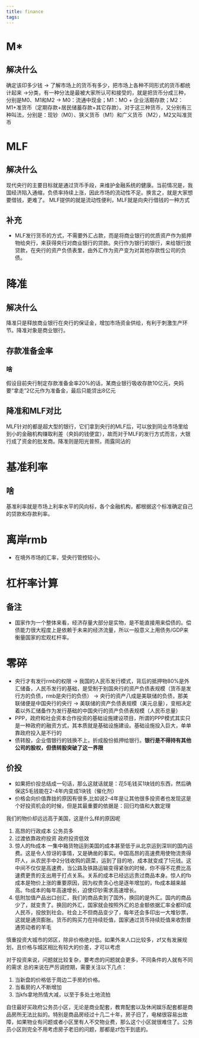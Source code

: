 ```yaml
---
title: finance
tags:
---
```



# M\*

## 解决什么 
确定该印多少钱 -> 了解市场上的货币有多少，把市场上各种不同形式的货币都统计起来 ->分类，有一种分法是最被大家所认可和接受的，就是把货币分成三种，分别是M0、M1和M2 -> M0：流通中现金；M1：MO + 企业活期存款；M2：M1+准货币（定期存款+居民储蓄存款+其它存款）。对于这三种货币，又分别有三种叫法，分别是：现钞（M0）、狭义货币（M1）和广义货币（M2），M2又叫准货币

# MLF

## 解决什么
现代央行的主要目标就是通过货币手段，来维护金融系统的健康。当前情况是，我国经济陷入通缩，负债率持续上涨，因此市场的流动性不足。换言之，就是大家想要借钱，更难了。
MLF提供的就是流动性便利，MLF就是向央行借钱的一种方式

## 补充
* MLF发行货币的方式，不需要外汇占款，而是将商业银行的优质资产作为抵押物给央行，来获得央行对商业银行的贷款。央行作为银行的银行，来给银行放贷款，在央行的资产负债表里，由外汇作为资产变为对其他存款性公司的负债。



# 降准

## 解决什么
降准只是释放商业银行在央行的保证金，增加市场资金供给，有利于刺激生产环节。降准对象是商业银行。

## 存款准备金率

### 啥
假设目前央行制定存款准备金率20%的话，某商业银行吸收存款10亿元，央妈要“拿走”2亿元作为准备金，最后只能贷出8亿元

## 降准和MLF对比
MLF针对的都是超大型的银行，它们拿到央行的MLF后，可以放到同业市场里给到小的金融机构赚取利差（央妈的钱便宜），故而对于MLF的发行方式而言，大银行成了资金的批发商。降准则是阳光普照，雨露同沾的

# 基准利率
## 啥
基准利率就是市场上利率水平的风向标，各个金融机构，都根据这个标准确定自己的贷款和存款利率。

# 离岸rmb
* 在境外市场的汇率，受央行管控较小。

# 杠杆率计算
## 备注
* 国家作为一个整体来看，经济存量大部分是实物，是不能直接用来偿债的。偿债能力很大程度上是依赖于未来的经济流量，所以一般意义上用债务/GDP来衡量国家的宏观杠杆率。


# 零碎
* 央行才有发行rmb的权限 -> 我国的人民币发行模式，背后的抵押物80%是外汇储备，人民币发行的基础，是受制于别国央行的资产负债表规模（货币是发行方的负债，rmb是央行的负债） -> 央行的资产八成是美联储的负债，那美联储便是中国央行的央行 -> 美联储的资产负债表规模（美元总量），变相决定着以外汇储备作为发行基础的中国央行的资产负债表规模（人民币总量）
* PPP，政府和社会资本合作投资的基础设施建设项目，所谓的PPP模式其实只是一种政府的融资方式，其本质就是基础设施建设。基础设施投入巨大，单单靠政府投入是不行的
* 债转股，企业借银行的钱换不上，折成股份抵押给银行。**银行是不得持有其他公司的股权，但债转股突破了这一界限**

## 价投
* 如果把价投总结成一句话，那么这就话就是：花5毛钱买1块钱的东西，然后确保这5毛钱能在2-4年内变成1块钱（催化剂）
* 价格会向价值靠拢的原因有很多,比如说2-4年是让其他很多投资者也发现这是个好投资机会的时候，但是其最重要的依据是：回归均值和大数定理

我们的物价却远远高于美国，这是什么样的原因呢
1. 高昂的行政成本 公务员多
2. 过渡依靠政府投资 政府投资低效
3. 惊人的fb成本 一集中箱货物运到美国的成本甚至低于从北京运到深圳的国内运费。这是令人惊讶的事情，又是确凿的事实。中国高昂的高速费用使物流贵得吓人，从农民手中2分钱收购的蔬菜，运到了目的地，成本就变成了1元钱。这中间不仅仅是高速费，当公路及铁路运输变得紧张的时候，你不得不花费比高速费更贵的支出用于打点关系。关系的成本已经远远贵过商品本身。惊人的fb成本是物价上涨的重要原因，因为权贵贪心也是逐年增加的，fb成本越来越高。fb成本的每年高速增长，迫使印钞需求高速增长。
4. 低附加值产品出口创汇，我们的商品卖到了国外，换回的是外汇。国内的商品少了，就变贵了。换回的外汇，国家就会按照外汇的总金额依据汇率全都印成人民币，投放到社会。社会上不但商品变少了，每年还会多印出一大堆钞票，这就是通货膨胀。货币的购买力在持续贬值，国家通过货币持续贬值来收割普通劳动者的羊毛
 
慎重投资大城市的郊区，除非价格绝对低。如果外来人口比较多，zf又有发展规划，且价格与城区相比有较大的价差，才可以考虑

对于投资来说，问题就比较复杂，要考虑的问题就会更多，不同条件的人就有不同的需求
总的来说在严厉调控期，需要关注以下几点：
1. 当新盘的价格低于周边二手房的价格。
2. 当看房的人不断增加
3. 当kfs拿地热情大减，以至于多处土地流拍


自住最好买政府公务员小区，无论是商业配套，教育配套以及休闲娱乐配套都是商品房所无法比拟的。特别是商品房经过十几二十年，房子旧了，电梯很容易出故障，如果物业有问题或者小区里有人不交物业费，那么这个小区就很难住了。公务员小区则完全不用考虑房子老旧的问题，那都是zf包干到底的。


